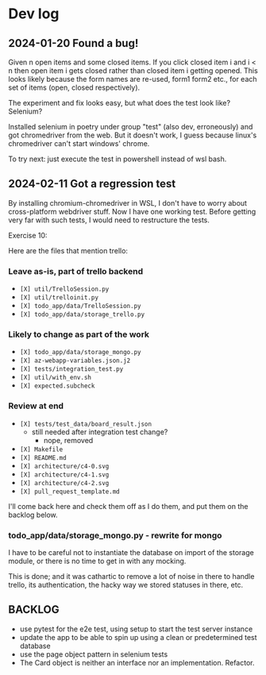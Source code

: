# Dev log

## 2024-01-20 Found a bug!

Given n open items and some closed items.  If you click closed item i and i < n then open item i gets closed rather than closed item i getting opened.  This looks likely because the form names are re-used, form1 form2 etc., for each set of items (open, closed respectively).

The experiment and fix looks easy, but what does the test look like? Selenium?

Installed selenium in poetry under group "test" (also dev, erroneously) and got chromedriver from the web.  But it doesn't work, I guess because linux's chromedriver can't start windows' chrome.

To try next: just execute the test in powershell instead of wsl bash.

## 2024-02-11 Got a regression test

By installing chromium-chromedriver in WSL, I don't have to worry about cross-platform webdriver stuff.  Now I have one working test.  Before getting very far with such tests, I would need to restructure the tests.

Exercise 10:

Here are the files that mention trello:

### Leave as-is, part of trello backend
* `[X] util/TrelloSession.py`
* `[X] util/trelloinit.py`
* `[X] todo_app/data/TrelloSession.py`
* `[X] todo_app/data/storage_trello.py `

### Likely to change as part of the work
* `[X] todo_app/data/storage_mongo.py`
* `[X] az-webapp-variables.json.j2`
* `[X] tests/integration_test.py`
* `[X] util/with_env.sh`
* `[X] expected.subcheck`

### Review at end
* `[X] tests/test_data/board_result.json`
    - still needed after integration test change?
        - nope, removed
* `[X] Makefile`
* `[X] README.md`
* `[X] architecture/c4-0.svg`
* `[X] architecture/c4-1.svg`
* `[X] architecture/c4-2.svg`
* `[X] pull_request_template.md`

I'll come back here and check them off as I do them, and put them on the backlog below.

### todo_app/data/storage_mongo.py - rewrite for mongo

I have to be careful not to instantiate the database on import of the storage module, or there is no time to get in with any mocking.

This is done; and it was cathartic to remove a lot of noise in there to handle trello, its authentication, the hacky way we stored statuses in there, etc.


## BACKLOG

* use pytest for the e2e test, using setup to start the test server instance
* update the app to be able to spin up using a clean or predetermined test database
* use the page object pattern in selenium tests
* The Card object is neither an interface nor an implementation. Refactor.



